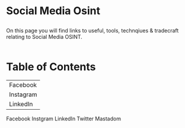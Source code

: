 # <p>Social Media Osint</p>
On this page you will find links to useful, tools, technqiues & tradecraft relating to Social Media OSINT. 
<br/>
<br/>

# Table of Contents


<table>
  <tr>
    <td>Facebook</td>
  </tr>
  <tr>
    <td>Instagram</td>
  </tr>
  <tr>
    <td>LinkedIn</td>
  </tr>
</table>
  
  <tr>
    <td>Facebook</td>
    </tr>
      <td>Instgram</td>
      <tr>
        <td>LinkedIn</td>
        <tr>
          <td>Twitter</td>
          <tr>
            <td>Mastadom</td>
            </tr>
        




